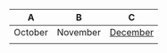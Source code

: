 | A | B  | C |
| :------: | :------: | :------: |
| October | November   | <a href="Google.com" target="_blank">December</a>   |
|    |   |  |
